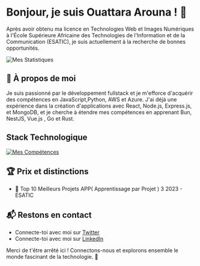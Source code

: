 # Bonjour, je suis Ouattara Arouna ! 👋

Après avoir obtenu ma licence en Technologies Web et Images Numériques à l'École Supérieure Africaine des Technologies de l'Information et de la Communication (ESATIC), je suis actuellement à la recherche de bonnes opportunités.

![Mes Statistiques](https://github-readme-stats.vercel.app/api?username=Ano2225&theme=vue-dark&show_icons=true&hide_border=true&count_private=true)

## 🚀 À propos de moi

Je suis passionné par le développement fullstack et je m'efforce d'acquérir des compétences en JavaScript,Python, AWS et Azure. J'ai déjà une expérience dans la création d'applications avec React, Node.js, Express.js, et MongoDB, et je cherche à étendre mes compétences en apprenant Bun, NestJS, Vue.js , Go et Rust.

## Stack Technologique

[![Mes Compétences](https://skillicons.dev/icons?i=js,ts,nodejs,nextjs,express,react,mongodb,aws,azure,git,github,docker)](https://skillicons.dev)

## 🏆 Prix et distinctions

- 🌟 Top 10 Meilleurs Projets  APP( Apprentissage par Projet ) 3 2023 - ESATIC

## 📬 Restons en contact

- Connecte-toi avec moi sur [Twitter](https://twitter.com/ouatt0767)
- Connecte-toi avec moi sur [LinkedIn](https://www.linkedin.com/in/arouna-ouattara/)

Merci de t'être arrêté ici ! Connectons-nous et explorons ensemble le monde fascinant de la technologie. 🚀
